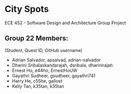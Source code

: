 # City Spots
ECE 452 - Software Design and Architecture Group Project

## Group 22 Members:
(Student, Quest ID, GitHub username)
- Adrian Salvador, apsalvad, adrian-salvador
- Dharini Sribalaskandarajah, dsribala, dharinirajah
- Ernest Ho, e44ho, ErnestHoUW
- Gayathri Sudheer, gsudheer, gayathri741
- Harry He, c55he, gallost
- Kelly Tan, k35tan, k35tan
